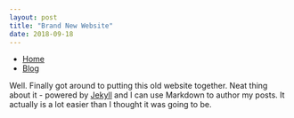 ```yaml
---
layout: post
title: "Brand New Website"
date: 2018-09-18
---
```


<ul class="menu">
	<li><a href="/">Home</a></li>
	<li><a href="/blog">Blog</a></li>
</ul>

Well. Finally got around to putting this old website together. Neat thing about it - powered by [Jekyll](http://jekyllrb.com) and I can use Markdown to author my posts. It actually is a lot easier than I thought it was going to be.

